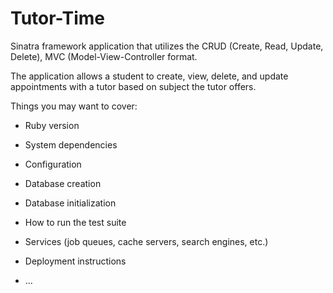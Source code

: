 # Tutor-Time

Sinatra framework application that utilizes the CRUD (Create, Read, Update, Delete), MVC (Model-View-Controller format.

The application allows a student to create, view, delete, and update appointments with a tutor based on subject the tutor offers. 

Things you may want to cover:

* Ruby version

* System dependencies

* Configuration

* Database creation

* Database initialization

* How to run the test suite

* Services (job queues, cache servers, search engines, etc.)

* Deployment instructions

* ...
